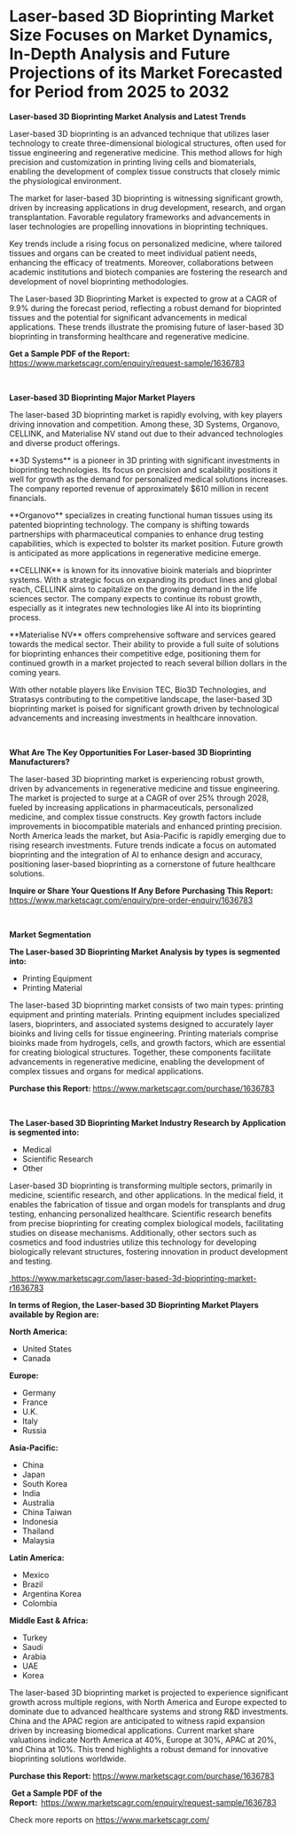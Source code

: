 <p><h1>Laser-based 3D Bioprinting Market Size Focuses on Market Dynamics, In-Depth Analysis and Future Projections of its Market Forecasted for Period from 2025 to 2032</h1></p><p><strong>Laser-based 3D Bioprinting Market Analysis and Latest Trends</strong></p>
<p><p>Laser-based 3D bioprinting is an advanced technique that utilizes laser technology to create three-dimensional biological structures, often used for tissue engineering and regenerative medicine. This method allows for high precision and customization in printing living cells and biomaterials, enabling the development of complex tissue constructs that closely mimic the physiological environment. </p><p>The market for laser-based 3D bioprinting is witnessing significant growth, driven by increasing applications in drug development, research, and organ transplantation. Favorable regulatory frameworks and advancements in laser technologies are propelling innovations in bioprinting techniques. </p><p>Key trends include a rising focus on personalized medicine, where tailored tissues and organs can be created to meet individual patient needs, enhancing the efficacy of treatments. Moreover, collaborations between academic institutions and biotech companies are fostering the research and development of novel bioprinting methodologies.</p><p>The Laser-based 3D Bioprinting Market is expected to grow at a CAGR of 9.9% during the forecast period, reflecting a robust demand for bioprinted tissues and the potential for significant advancements in medical applications. These trends illustrate the promising future of laser-based 3D bioprinting in transforming healthcare and regenerative medicine.</p></p>
<p><strong>Get a Sample PDF of the Report:&nbsp;</strong> <a href="https://www.marketscagr.com/enquiry/request-sample/1636783?utm_campaign=2462&utm_medium=2&utm_source=Github&utm_content=ia&utm_term=23032025&utm_id=laser-based-3d-bioprinting">https://www.marketscagr.com/enquiry/request-sample/1636783</a></p>
<p>&nbsp;</p>
<p><strong>Laser-based 3D Bioprinting Major Market Players</strong></p>
<p><p>The laser-based 3D bioprinting market is rapidly evolving, with key players driving innovation and competition. Among these, 3D Systems, Organovo, CELLINK, and Materialise NV stand out due to their advanced technologies and diverse product offerings.</p><p>**3D Systems** is a pioneer in 3D printing with significant investments in bioprinting technologies. Its focus on precision and scalability positions it well for growth as the demand for personalized medical solutions increases. The company reported revenue of approximately $610 million in recent financials.</p><p>**Organovo** specializes in creating functional human tissues using its patented bioprinting technology. The company is shifting towards partnerships with pharmaceutical companies to enhance drug testing capabilities, which is expected to bolster its market position. Future growth is anticipated as more applications in regenerative medicine emerge.</p><p>**CELLINK** is known for its innovative bioink materials and bioprinter systems. With a strategic focus on expanding its product lines and global reach, CELLINK aims to capitalize on the growing demand in the life sciences sector. The company expects to continue its robust growth, especially as it integrates new technologies like AI into its bioprinting process. </p><p>**Materialise NV** offers comprehensive software and services geared towards the medical sector. Their ability to provide a full suite of solutions for bioprinting enhances their competitive edge, positioning them for continued growth in a market projected to reach several billion dollars in the coming years.</p><p>With other notable players like Envision TEC, Bio3D Technologies, and Stratasys contributing to the competitive landscape, the laser-based 3D bioprinting market is poised for significant growth driven by technological advancements and increasing investments in healthcare innovation.</p></p>
<p>&nbsp;</p>
<p><strong>What Are The Key Opportunities For Laser-based 3D Bioprinting Manufacturers?</strong></p>
<p><p>The laser-based 3D bioprinting market is experiencing robust growth, driven by advancements in regenerative medicine and tissue engineering. The market is projected to surge at a CAGR of over 25% through 2028, fueled by increasing applications in pharmaceuticals, personalized medicine, and complex tissue constructs. Key growth factors include improvements in biocompatible materials and enhanced printing precision. North America leads the market, but Asia-Pacific is rapidly emerging due to rising research investments. Future trends indicate a focus on automated bioprinting and the integration of AI to enhance design and accuracy, positioning laser-based bioprinting as a cornerstone of future healthcare solutions.</p></p>
<p><strong>Inquire or Share Your Questions If Any Before Purchasing This Report:</strong> <a href="https://www.marketscagr.com/enquiry/pre-order-enquiry/1636783?utm_campaign=2462&utm_medium=2&utm_source=Github&utm_content=ia&utm_term=23032025&utm_id=laser-based-3d-bioprinting">https://www.marketscagr.com/enquiry/pre-order-enquiry/1636783</a></p>
<p>&nbsp;</p>
<p><strong>Market Segmentation</strong></p>
<p><strong>The Laser-based 3D Bioprinting Market Analysis by types is segmented into:</strong></p>
<p><ul><li>Printing Equipment</li><li>Printing Material</li></ul></p>
<p><p>The laser-based 3D bioprinting market consists of two main types: printing equipment and printing materials. Printing equipment includes specialized lasers, bioprinters, and associated systems designed to accurately layer bioinks and living cells for tissue engineering. Printing materials comprise bioinks made from hydrogels, cells, and growth factors, which are essential for creating biological structures. Together, these components facilitate advancements in regenerative medicine, enabling the development of complex tissues and organs for medical applications.</p></p>
<p><strong>Purchase this Report:&nbsp;</strong><a href="https://www.marketscagr.com/purchase/1636783?utm_campaign=2462&utm_medium=2&utm_source=Github&utm_content=ia&utm_term=23032025&utm_id=laser-based-3d-bioprinting">https://www.marketscagr.com/purchase/1636783</a></p>
<p>&nbsp;</p>
<p><strong>The Laser-based 3D Bioprinting Market Industry Research by Application is segmented into:</strong></p>
<p><ul><li>Medical</li><li>Scientific Research</li><li>Other</li></ul></p>
<p><p>Laser-based 3D bioprinting is transforming multiple sectors, primarily in medicine, scientific research, and other applications. In the medical field, it enables the fabrication of tissue and organ models for transplants and drug testing, enhancing personalized healthcare. Scientific research benefits from precise bioprinting for creating complex biological models, facilitating studies on disease mechanisms. Additionally, other sectors such as cosmetics and food industries utilize this technology for developing biologically relevant structures, fostering innovation in product development and testing.</p></p>
<p><a href="https://www.marketscagr.com/laser-based-3d-bioprinting-market-r1636783?utm_campaign=2462&utm_medium=2&utm_source=Github&utm_content=ia&utm_term=23032025&utm_id=laser-based-3d-bioprinting">&nbsp;https://www.marketscagr.com/laser-based-3d-bioprinting-market-r1636783</a></p>
<p><strong>In terms of Region, the Laser-based 3D Bioprinting Market Players available by Region are:</strong></p>
<p>
    <p> <strong> North America: </strong>
        <ul>
            <li>United States</li>
            <li>Canada</li>
        </ul>
        </p> 
    <p> <strong> Europe: </strong>
        <ul>
            <li>Germany</li>
            <li>France</li>
            <li>U.K.</li>
            <li>Italy</li>
            <li>Russia</li>
        </ul>
        </p> 
    <p> <strong> Asia-Pacific: </strong>
        <ul>
            <li>China</li>
            <li>Japan</li>
            <li>South Korea</li>
            <li>India</li>
            <li>Australia</li>
            <li>China Taiwan</li>
            <li>Indonesia</li>
            <li>Thailand</li>
            <li>Malaysia</li>
        </ul>
        </p> 
    <p> <strong> Latin America: </strong>
        <ul>
            <li>Mexico</li>
            <li>Brazil</li>
            <li>Argentina Korea</li>
            <li>Colombia</li>
        </ul>
        </p> 
    <p> <strong> Middle East & Africa: </strong>
        <ul>
            <li>Turkey</li>
            <li>Saudi</li>
            <li>Arabia</li>
            <li>UAE</li>
            <li>Korea</li>
        </ul>
    </p>
    </p>
<p><p>The laser-based 3D bioprinting market is projected to experience significant growth across multiple regions, with North America and Europe expected to dominate due to advanced healthcare systems and strong R&D investments. China and the APAC region are anticipated to witness rapid expansion driven by increasing biomedical applications. Current market share valuations indicate North America at 40%, Europe at 30%, APAC at 20%, and China at 10%. This trend highlights a robust demand for innovative bioprinting solutions worldwide.</p></p>
<p><strong>Purchase this Report: </strong><a href="https://www.marketscagr.com/purchase/1636783?utm_campaign=2462&utm_medium=2&utm_source=Github&utm_content=ia&utm_term=23032025&utm_id=laser-based-3d-bioprinting">https://www.marketscagr.com/purchase/1636783</a></p>
<p>&nbsp;<strong>Get a Sample PDF of the Report:&nbsp;&nbsp;</strong><a href="https://www.marketscagr.com/enquiry/request-sample/1636783?utm_campaign=2462&utm_medium=2&utm_source=Github&utm_content=ia&utm_term=23032025&utm_id=laser-based-3d-bioprinting">https://www.marketscagr.com/enquiry/request-sample/1636783</a></p>
<p><strong></strong></p>
<p>Check more reports on <a href="https://www.marketscagr.com/?utm_campaign=2462&utm_medium=2&utm_source=Github&utm_content=ia&utm_term=23032025&utm_id=laser-based-3d-bioprinting">https://www.marketscagr.com/</a></p>